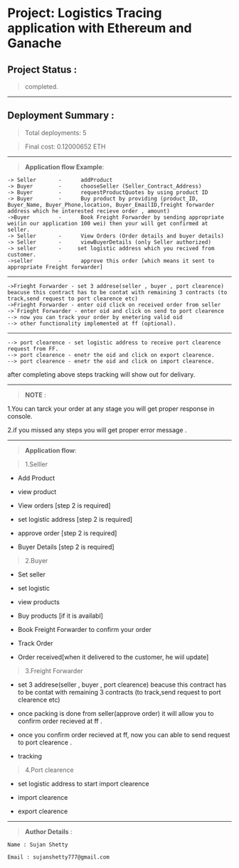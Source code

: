 **Project: Logistics Tracing application with Ethereum and Ganache**
=======
 
**Project Status** : 
   -------------

   >completed.
------------------
**Deployment Summary** :
   -----------------

> Total deployments:   5

> Final cost:          0.12000652 ETH
---------------------------------

 >**Application flow Example**:
 
    -> Seller       -      addProduct
    -> Buyer        -      chooseSeller (Seller_Contract_Address)
    -> Buyer        -      requestProductQuotes by using product ID
    -> Buyer        -      Buy product by providing (product_ID, Buyer_Name, Buyer_Phone,location, Buyer_EmailID,freight forwarder address which he interested recieve order , amount)
    ->Buyer         -      Book Freight Forwarder by sending appropriate wei(in our application 100 wei) then your will get confirmed at seller.
    -> Seller       -      View Orders (Order details and buyer details)
    -> Seller       -      viewBuyerDetails (only Seller authorized)
    -> seller       -     set logistic address which you recived from customer.
    ->seller        -      approve this order [which means it sent to appropriate Freight forwarder]
------------------------------------
    ->Frieght Forwarder - set 3 addrese(seller , buyer , port clearence) beacuse this contract has to be contat with remaining 3 contracts (to track,send request to port clearence etc)
    ->Frieght Forwarder - enter oid click on received order from seller
    ->`Frieght Forwarder - enter oid and click on send to port clearence
    --> now you can track your order by enetering valid oid
    --> other functionality implemented at ff (optional).
-------------------------------------------
    --> port clearence - set logistic address to receive port clearence request from FF.
    --> port clearence - enetr the oid and click on export clearence.
    --> port clearence - enetr the oid and click on import clearence.

after completing above steps tracking will show out for delivary. 

--------
>**NOTE** : 

1.You can tarck your order at any stage you will get proper response in console.

2.if you missed any steps you will get proper error message .

--------------------
>**Application flow**:

> 1.Selller

* Add Product

* view product

*  View orders [step 2 is required]

* set logistic address [step 2 is required]

* approve order [step 2 is required]

* Buyer Details [step 2 is required]

>2.Buyer

* Set seller

* set logistic

* view products

* Buy products [if it is availabl]

* Book Freight Forwarder to confirm your order

* Track Order 

* Order received[when it delivered to the customer, he wiil update]

>3.Freight Forwarder 

*  set 3 addrese(seller , buyer , port clearence) beacuse this contract has to be contat with remaining 3 contracts (to track,send request to port clearence etc)

* once packing is done from seller(approve order) it will allow you to confirm order recieved at ff .

* once you confirm order recieved at ff, now you can able to send request to port clearence .

* tracking

>4.Port clearence 

* set logistic address to start import clearence

* import clearence

* export clearence

-----------

>**Author Details** :

`Name : Sujan Shetty`

`Email : sujanshetty777@gmail.com`
